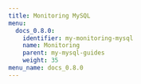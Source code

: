 ```yaml
---
title: Monitoring MySQL
menu:
  docs_0.8.0:
    identifier: my-monitoring-mysql
    name: Monitoring
    parent: my-mysql-guides
    weight: 35
menu_name: docs_0.8.0
---
```



